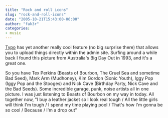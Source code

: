 ```yaml
---
title: "Rock and roll icons"
slug: "rock-and-roll-icons"
date: "2005-10-21T15:43:00-06:00"
author: "fak3r"
categories:
- music
---
```


[Typo](http://typo.leetsoft.com/) has yet another really cool feature (no big surprise there) that allows you to upload things directly within the admin site.  Surfing around a while back I found this picture from Australia's Big Day Out in 1993, and it's a great one.



So you have Tex Perkins (Beasts of Bourbon, The Cruel Sea and sometime Bad Seed), Mark Arm (Mudhoney), Kim Gordon (Sonic Youth), Iggy Pop (Iggy Pop and the Stooges) and Nick Cave (Birthday Party, Nick Cave and the Bad Seeds).  Some incredible garage, punk, noise artists all in one picture.  I was just listening to Beasts of Bourbon on my way in today.  All together now, "I buy a leather jacket so I look real tough / All the little girls will think I'm tough / I spend my time playing pool / That's how I'm gonna be so cool / Because / I'm a drop out"
